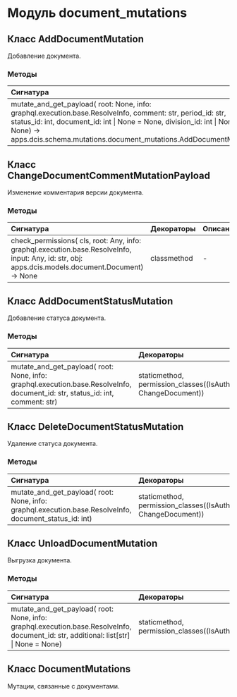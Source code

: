 # Модуль document_mutations



## Класс AddDocumentMutation

Добавление документа.

### Методы

| Сигнатура                                                                                                                                                                                                                                                                      | Декораторы                                                       | Описание                          |
| :----------------------------------------------------------------------------------------------------------------------------------------------------------------------------------------------------------------------------------------------------------------------------- | :--------------------------------------------------------------- | :-------------------------------- |
| mutate_and_get_payload( root: None, info: graphql.execution.base.ResolveInfo, comment: str, period_id: str, status_id: int, document_id: int &#124; None = None, division_id: int &#124; None = None) -&#62; apps.dcis.schema.mutations.document_mutations.AddDocumentMutation | staticmethod, permission_classes((IsAuthenticated, AddDocument)) | Мутация для добавления документа. |

## Класс ChangeDocumentCommentMutationPayload

Изменение комментария версии документа.

### Методы

| Сигнатура                                                                                                                                              | Декораторы  | Описание |
| :----------------------------------------------------------------------------------------------------------------------------------------------------- | :---------- | :------- |
| check_permissions( cls, root: Any, info: graphql.execution.base.ResolveInfo, input: Any, id: str, obj: apps.dcis.models.document.Document) -&#62; None | classmethod | -        |

## Класс AddDocumentStatusMutation

Добавление статуса документа.

### Методы

| Сигнатура                                                                                                                     | Декораторы                                                          | Описание |
| :---------------------------------------------------------------------------------------------------------------------------- | :------------------------------------------------------------------ | :------- |
| mutate_and_get_payload( root: None, info: graphql.execution.base.ResolveInfo, document_id: str, status_id: int, comment: str) | staticmethod, permission_classes((IsAuthenticated, ChangeDocument)) | -        |

## Класс DeleteDocumentStatusMutation

Удаление статуса документа.

### Методы

| Сигнатура                                                                                              | Декораторы                                                          | Описание |
| :----------------------------------------------------------------------------------------------------- | :------------------------------------------------------------------ | :------- |
| mutate_and_get_payload( root: None, info: graphql.execution.base.ResolveInfo, document_status_id: int) | staticmethod, permission_classes((IsAuthenticated, ChangeDocument)) | -        |

## Класс UnloadDocumentMutation

Выгрузка документа.

### Методы

| Сигнатура                                                                                                                                 | Декораторы                                           | Описание |
| :---------------------------------------------------------------------------------------------------------------------------------------- | :--------------------------------------------------- | :------- |
| mutate_and_get_payload( root: None, info: graphql.execution.base.ResolveInfo, document_id: str, additional: list[str] &#124; None = None) | staticmethod, permission_classes((IsAuthenticated,)) | -        |

## Класс DocumentMutations

Мутации, связанные с документами.